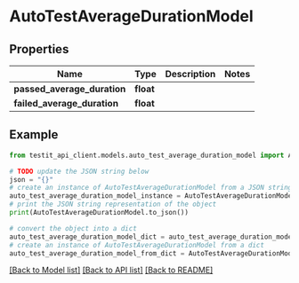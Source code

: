 # AutoTestAverageDurationModel


## Properties

Name | Type | Description | Notes
------------ | ------------- | ------------- | -------------
**passed_average_duration** | **float** |  | 
**failed_average_duration** | **float** |  | 

## Example

```python
from testit_api_client.models.auto_test_average_duration_model import AutoTestAverageDurationModel

# TODO update the JSON string below
json = "{}"
# create an instance of AutoTestAverageDurationModel from a JSON string
auto_test_average_duration_model_instance = AutoTestAverageDurationModel.from_json(json)
# print the JSON string representation of the object
print(AutoTestAverageDurationModel.to_json())

# convert the object into a dict
auto_test_average_duration_model_dict = auto_test_average_duration_model_instance.to_dict()
# create an instance of AutoTestAverageDurationModel from a dict
auto_test_average_duration_model_from_dict = AutoTestAverageDurationModel.from_dict(auto_test_average_duration_model_dict)
```
[[Back to Model list]](../README.md#documentation-for-models) [[Back to API list]](../README.md#documentation-for-api-endpoints) [[Back to README]](../README.md)


